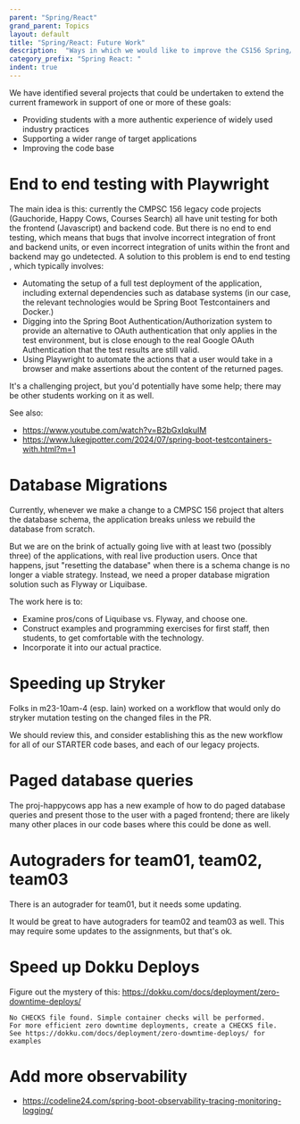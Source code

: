 ```yaml
---
parent: "Spring/React"
grand_parent: Topics
layout: default
title: "Spring/React: Future Work"
description:  "Ways in which we would like to improve the CS156 Spring/React code bases"
category_prefix: "Spring React: "
indent: true
---
```



We have identified several projects that could be undertaken to extend the current framework in support of one or more of these goals:
* Providing students with a more authentic experience of widely used industry practices
* Supporting a wider range of target applications
* Improving the code base


# End to end testing with Playwright

The main idea is this: currently the CMPSC 156 legacy code projects (Gauchoride, Happy Cows, Courses Search) all have unit testing for both the frontend (Javascript) and backend code.  But there is no end to end testing, which means that bugs that involve incorrect integration of front and backend units, or even incorrect integration of units within the front and backend may go undetected.   A solution to this problem is  end to end testing , which typically involves:

* Automating the setup of a full test  deployment of the application, including external dependencies such as database systems (in our case, the relevant technologies would be Spring Boot Testcontainers and Docker.)
* Digging into the Spring Boot Authentication/Authorization system to provide an alternative to OAuth authentication that only applies in the test environment, but is close enough to the real Google OAuth Authentication that the test results are still valid.
* Using Playwright to automate the actions that a user would take in a browser and make assertions about the content of the returned pages.

It's a challenging project, but you'd potentially have some help; there may be other students working on it as well.

See also:
* <https://www.youtube.com/watch?v=B2bGxIqkuIM>
* <https://www.lukegjpotter.com/2024/07/spring-boot-testcontainers-with.html?m=1>

# Database Migrations

Currently, whenever we make a change to a CMPSC 156 project that alters the database schema, the application breaks unless we rebuild the database from scratch.

But we are on the brink of actually going live with at least two (possibly three) of the applications, with real live production users.  Once that happens, jsut "resetting the database" when there is a schema change is no longer a viable strategy.  Instead, we need a proper database migration solution such as Flyway or Liquibase.

The work here is to:
* Examine pros/cons of Liquibase vs. Flyway, and choose one.
* Construct examples and programming exercises for first staff, then students, to get comfortable with the technology.
* Incorporate it into our actual practice.

# Speeding up Stryker 

Folks in m23-10am-4 (esp. Iain) worked on a workflow that would only do stryker mutation testing on the changed files in the PR.

We should review this, and consider establishing this as the new workflow for all of our STARTER code bases, and each of our legacy projects.

# Paged database queries

The proj-happycows app has a new example of how to do paged database queries and present those to the user with a paged frontend; there
are likely many other places in our code bases where this could be done as well.

# Autograders for team01, team02, team03

There is an autograder for team01, but it needs some updating.

It would be great to have autograders for team02 and team03 as well.  This may require some updates to the assignments, but that's ok.

# Speed up Dokku Deploys

Figure out the mystery of this: https://dokku.com/docs/deployment/zero-downtime-deploys/

```
No CHECKS file found. Simple container checks will be performed.
For more efficient zero downtime deployments, create a CHECKS file. See https://dokku.com/docs/deployment/zero-downtime-deploys/ for examples
```

# Add more observability 

* <https://codeline24.com/spring-boot-observability-tracing-monitoring-logging/>
